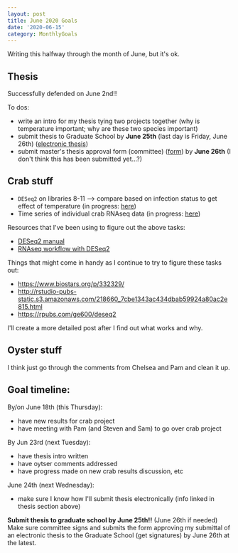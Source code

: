 ```yaml
---
layout: post
title: June 2020 Goals
date: '2020-06-15'
category: MonthlyGoals
---
```

Writing this halfway through the month of June, but it's ok. 

## Thesis
Successfully defended on June 2nd!! 

To dos:    
- write an intro for my thesis tying two projects together (why is temperature important; why are these two species important)
- submit thesis to Graduate School by **June 25th** (last day is Friday, June 26th) ([electronic thesis](https://grad.uw.edu/for-students-and-post-docs/thesisdissertation/))     
- submit master's thesis approval form (committee) ([form](https://grad.uw.edu/wp-content/uploads/thesis-approval-form.pdf)) by **June 26th** (I don't think this has been submitted yet...?) 

## Crab stuff
- `DESeq2` on libraries 8-11 --> compare based on infection status to get effect of temperature (in progress: [here](https://github.com/RobertsLab/paper-crab/blob/master/scripts/DESeq-libraries8-11.Rmd))
- Time series of individual crab RNAseq data (in progress: [here](https://github.com/RobertsLab/paper-crab/blob/master/scripts/DESeq-time-series.Rmd))   

Resources that I've been using to figure out the above tasks:    
- [DESeq2 manual](http://bioconductor.org/packages/release/bioc/vignettes/DESeq2/inst/doc/DESeq2.html#multi-factor-designs)    
- [RNAseq workflow with DESeq2](https://www.bioconductor.org/help/course-materials/2015/LearnBioconductorFeb2015/B02.1.1_RNASeqLab.html#time)   

Things that might come in handy as I continue to try to figure these tasks out:    
- https://www.biostars.org/p/332329/ 
- http://rstudio-pubs-static.s3.amazonaws.com/218660_7cbe1343ac434dbab59924a80ac2e815.html 
- https://rpubs.com/ge600/deseq2 

I'll create a more detailed post after I find out what works and why. 

## Oyster stuff
I think just go through the comments from Chelsea and Pam and clean it up. 

## Goal timeline: 
By/on June 18th (this Thursday):     
- have new results for crab project
- have meeting with Pam (and Steven and Sam) to go over crab project    

By Jun 23rd (next Tuesday):   
- have thesis intro written
- have oytser comments addressed
- have progress made on new crab results discussion, etc

June 24th (next Wednesday):    
- make sure I know how I'll submit thesis electronically (info linked in thesis section above) 

**Submit thesis to graduate school by June 25th!!** (June 26th if needed)       
Make sure committee signs and submits the form approving my submittal of an electronic thesis to the Graduate School (get signatures) by June 26th at the latest. 



